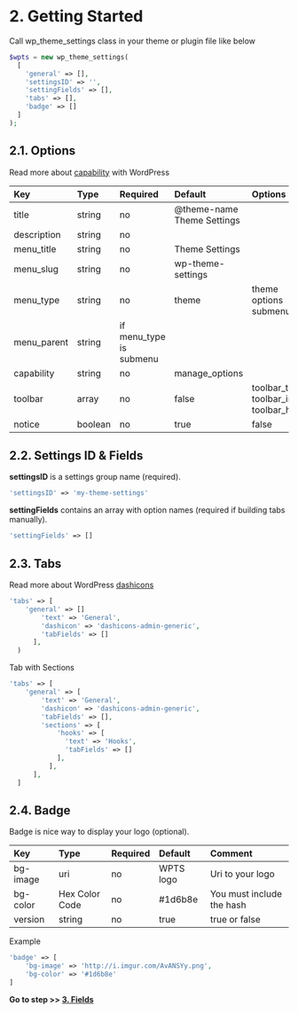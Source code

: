 # 2. Getting Started

Call wp_theme_settings class in your theme or plugin file like below

```php
$wpts = new wp_theme_settings(
  [
    'general' => [],
    'settingsID' => '',
    'settingFields' => [], 
    'tabs' => [],
    'badge' => []
  ]
);
```

## 2.1. Options

Read more about [capability](https://codex.wordpress.org/Roles_and_Capabilities#manage_options) with WordPress

| Key         | Type    | Required                | Default                    | Options                                  |
| :---------- | :------ | :---------------------- | :------------------------- | :--------------------------------------- |
| title       | string  | no                      | @theme-name Theme Settings |                                          |
| description | string  | no                      |                            |                                          |
| menu_title  | string  | no                      | Theme Settings             |                                          |
| menu_slug   | string  | no                      | wp-theme-settings          |                                          |
| menu_type   | string  | no                      | theme                      | theme options submenu                    |
| menu_parent | string  | if menu_type is submenu |                            |                                          |
| capability  | string  | no                      | manage_options             |                                          |
| toolbar     | array   | no                      | false                      | toolbar_title toolbar_image toolbar_href |
| notice      | boolean | no                      | true                       | false                                    |

## 2.2. Settings ID & Fields

**settingsID** is a settings group name (required).

```php
'settingsID' => 'my-theme-settings'
```

**settingFields** contains an array with option names (required if building tabs manually).

```php
'settingFields' => []
```

## 2.3. Tabs

Read more about WordPress [dashicons](https://developer.wordpress.org/resource/dashicons/)

```php
'tabs' => [
    'general' => []
        'text' => 'General', 
        'dashicon' => 'dashicons-admin-generic',
        'tabFields' => []
      ],
  )
```

Tab with Sections

```php
'tabs' => [
    'general' => [
        'text' => 'General', 
        'dashicon' => 'dashicons-admin-generic',
        'tabFields' => [],
        'sections' => [
            'hooks' => [
              'text' => 'Hooks', 
              'tabFields' => []
            ],
          ],
      ],
  ]
```

## 2.4. Badge

Badge is nice way to display your logo (optional).

| Key      | Type           | Required | Default   | Comment                   |
| :------- | :------------- | :------- | :-------- | :------------------------ |
| bg-image | uri            | no       | WPTS logo | Uri to your logo          |
| bg-color | Hex Color Code | no       | #1d6b8e   | You must include the hash |
| version  | string         | no       | true      | true or false             |

Example

```php
'badge' => [
    'bg-image' => 'http://i.imgur.com/AvANSYy.png',
    'bg-color' => '#1d6b8e'
]
```

**Go to step >> [3. Fields](Fields.md)**